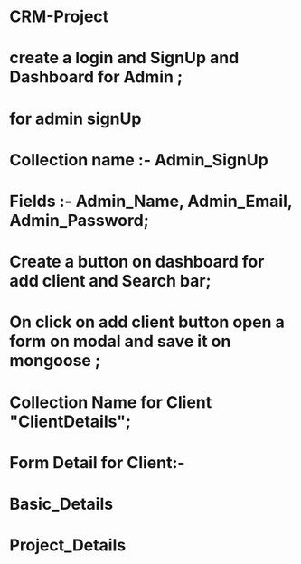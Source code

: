 # CRM-Project

# create a login and SignUp and Dashboard for Admin ;
 # for admin signUp 

 # Collection name :- Admin_SignUp  

 # Fields :- Admin_Name, Admin_Email, Admin_Password;

# Create a button on dashboard for add client and Search bar;

# On click on add client button open a form on modal and save it on mongoose ;

# Collection Name for Client "ClientDetails";

 # Form Detail for Client:- 
  # Basic_Details
 <!-- Client_Name,Client_Company,Client_Industry: [Dropdown Menu: e.g., Technology, Retail, Healthcare, etc.], Client_JobTitle,Client_Email,Client_Phone,Client_DOB,Client_Address  -->

  # Project_Details
  <!-- Project_Title, Project_Description, assign_Date,End_date-->


